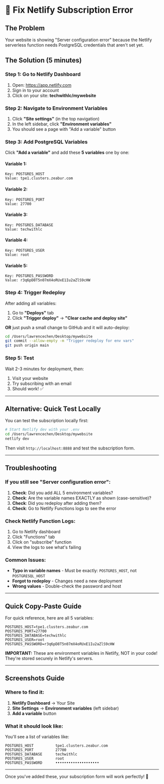 # 🚀 Fix Netlify Subscription Error

## The Problem
Your website is showing "Server configuration error" because the Netlify serverless function needs PostgreSQL credentials that aren't set yet.

## The Solution (5 minutes)

### Step 1: Go to Netlify Dashboard
1. Open: https://app.netlify.com
2. Sign in to your account
3. Click on your site: **techwithlc/mywebsite**

### Step 2: Navigate to Environment Variables
1. Click **"Site settings"** (in the top navigation)
2. In the left sidebar, click **"Environment variables"**
3. You should see a page with "Add a variable" button

### Step 3: Add PostgreSQL Variables
Click **"Add a variable"** and add these **5 variables** one by one:

#### Variable 1:
```
Key: POSTGRES_HOST
Value: tpe1.clusters.zeabur.com
```

#### Variable 2:
```
Key: POSTGRES_PORT
Value: 27700
```

#### Variable 3:
```
Key: POSTGRES_DATABASE
Value: techwithlc
```

#### Variable 4:
```
Key: POSTGRES_USER
Value: root
```

#### Variable 5:
```
Key: POSTGRES_PASSWORD
Value: r3q6pD8T5n07mX4oRUxE1Iu2aZlS9cHW
```

### Step 4: Trigger Redeploy
After adding all variables:
1. Go to **"Deploys"** tab
2. Click **"Trigger deploy"** → **"Clear cache and deploy site"**

**OR** just push a small change to GitHub and it will auto-deploy:
```bash
cd /Users/lawrencechen/Desktop/mywebsite
git commit --allow-empty -m "Trigger redeploy for env vars"
git push origin main
```

### Step 5: Test
Wait 2-3 minutes for deployment, then:
1. Visit your website
2. Try subscribing with an email
3. Should work! ✅

---

## Alternative: Quick Test Locally

You can test the subscription locally first:

```bash
# Start Netlify dev with your .env
cd /Users/lawrencechen/Desktop/mywebsite
netlify dev
```

Then visit `http://localhost:8888` and test the subscription form.

---

## Troubleshooting

### If you still see "Server configuration error":
1. **Check**: Did you add ALL 5 environment variables?
2. **Check**: Are the variable names EXACTLY as shown (case-sensitive)?
3. **Check**: Did you redeploy after adding them?
4. **Check**: Go to Netlify Functions logs to see the error

### Check Netlify Function Logs:
1. Go to Netlify dashboard
2. Click "Functions" tab
3. Click on "subscribe" function
4. View the logs to see what's failing

### Common Issues:
- **Typo in variable names** - Must be exactly: `POSTGRES_HOST`, not `POSTGRESQL_HOST`
- **Forgot to redeploy** - Changes need a new deployment
- **Wrong values** - Double-check the password and host

---

## Quick Copy-Paste Guide

For quick reference, here are all 5 variables:

```
POSTGRES_HOST=tpe1.clusters.zeabur.com
POSTGRES_PORT=27700
POSTGRES_DATABASE=techwithlc
POSTGRES_USER=root
POSTGRES_PASSWORD=r3q6pD8T5n07mX4oRUxE1Iu2aZlS9cHW
```

**IMPORTANT:** These are environment variables in Netlify, NOT in your code! They're stored securely in Netlify's servers.

---

## Screenshots Guide

### Where to find it:
1. **Netlify Dashboard** → Your Site
2. **Site Settings** → **Environment variables** (left sidebar)
3. **Add a variable** button

### What it should look like:
You'll see a list of variables like:
```
POSTGRES_HOST          tpe1.clusters.zeabur.com
POSTGRES_PORT          27700
POSTGRES_DATABASE      techwithlc
POSTGRES_USER          root
POSTGRES_PASSWORD      ••••••••••••••••••••
```

---

Once you've added these, your subscription form will work perfectly! 🎉

